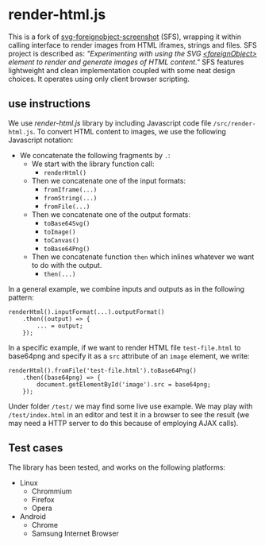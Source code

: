 # render-html.js

This is a fork of [svg-foreignobject-screenshot](https://github.com/aautar/svg-foreignobject-screenshot) (SFS), wrapping it within calling interface to render images from HTML iframes, strings and files. SFS project is described as: *"Experimenting with using the SVG [\<foreignObject>](https://developer.mozilla.org/en-US/docs/Web/SVG/Element/foreignObject) element to render and generate images of HTML content."* SFS features lightweight and clean implementation coupled with some neat design choices. It operates using only client browser scripting.

## use instructions

We use *render-html.js* library by including Javascript code file `/src/render-html.js`. To convert HTML content to images, we use the following Javascript notation: 

- We concatenate the following fragments by `.`:
    - We start with the library function call:
        - `renderHtml()`
    - Then we concatenate one of the input formats:
        - `fromIframe(...)`
        - `fromString(...)`
        - `fromFile(...)`
    - Then we concatenate one of the output formats:
        - `toBase64Svg()`
        - `toImage()`
        - `toCanvas()`
        - `toBase64Png()`
    - Then we concatenate function `then` which inlines whatever we want to do with the output.
        - `then(...)`

In a general example, we combine inputs and outputs as in the following pattern:

    renderHtml().inputFormat(...).outputFormat()
        .then((output) => {
            ... = output;
        });

In a specific example, if we want to render HTML file `test-file.html` to base64png and specify it as a `src` attribute of an `image` element, we write:

    renderHtml().fromFile('test-file.html').toBase64Png()
        .then((base64png) => {
            document.getElementById('image').src = base64png;
        });

Under folder `/test/` we may find some live use example. We may play with `/test/index.html` in an editor and test it in a browser to see the result (we may need a HTTP server to do this because of employing AJAX calls).

## Test cases

The library has been tested, and works on the following platforms:

- Linux
    - Chrommium
    - Firefox
    - Opera
- Android
    - Chrome
    - Samsung Internet Browser


